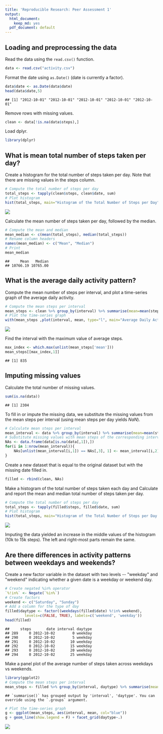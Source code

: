 ```yaml
---
title: 'Reproducible Research: Peer Assessment 1'
output:
  html_document:
    keep_md: yes
  pdf_document: default
---
```



## Loading and preprocessing the data
Read the data using the ```read.csv()``` function.

```r
data <- read.csv("activity.csv")
```

Format the date using ```as.Date()``` (date is currently a factor).

```r
data$date <- as.Date(data$date)
head(data$date,5)
```

```
## [1] "2012-10-01" "2012-10-01" "2012-10-01" "2012-10-01" "2012-10-01"
```

Remove rows with missing values.

```r
clean <- data[!is.na(data$steps),]
```

Load dplyr.

```r
library(dplyr)
```

## What is mean total number of steps taken per day?

Create a histogram for the total number of steps taken per day. Note that there are missing values in the steps column.

```r
# Compute the total number of steps per day
total_steps <- tapply(clean$steps, clean$date, sum)
# Plot histogram
hist(total_steps, main="Histogram of the Total Number of Steps per Day")
```

![](PA1_template_files/figure-html/hist_steps-1.png)<!-- -->

Calculate the mean number of steps taken per day, followed by the median.

```r
# Compute the mean and median
mean_median <- c(mean(total_steps), median(total_steps))
# Rename column headers
names(mean_median) <- c("Mean", "Median")
# Print
mean_median
```

```
##     Mean   Median 
## 10766.19 10765.00
```

## What is the average daily activity pattern?
Compute the mean number of steps per interval, and plot a time-series graph of the average daily activity.

```r
# Compute the mean steps per interval
mean_steps <- clean %>% group_by(interval) %>% summarise(mean=mean(steps))
# Plot the time-series graph
with(mean_steps ,plot(interval, mean, type="l", main="Average Daily Activity", xlab="Interval (minutes)", ylab="Average Steps"))
```

![](PA1_template_files/figure-html/avg_daily_acitivity-1.png)<!-- -->

Find the interval with the maximum value of average steps.

```r
max_index <- which.max(unlist(mean_steps['mean']))
mean_steps[[max_index,1]]
```

```
## [1] 835
```

## Imputing missing values
Calculate the total number of missing values.

```r
sum(is.na(data))
```

```
## [1] 2304
```
To fill in or impute the missing data, we substitute the missing values from the mean steps per interval (using mean steps per day yields *NaN*).

```r
# Calculate mean steps per interval
mean_interval <- data %>% group_by(interval) %>% summarise(mean=mean(steps, na.rm = TRUE))
# Substitute missing values with mean steps of the corresponding interval
NAs <- data.frame(data[is.na(data[,1]),])
for(i in 1:nrow(mean_interval)){
    NAs[unlist(mean_interval[i,1]) == NAs[,3], 1] <- mean_interval[i,2]
}
```

Create a new dataset that is equal to the original dataset but with the missing date filled in.

```r
filled <- rbind(clean, NAs)
```

Make a histogram of the total number of steps taken each day and Calculate and report the mean and median total number of steps taken per day.

```r
# Compute the total number of steps per day
total_steps <- tapply(filled$steps, filled$date, sum)
# Plot histogram
hist(total_steps, main="Histogram of the Total Number of Steps per Day (Imputed)")
```

![](PA1_template_files/figure-html/hist_steps2-1.png)<!-- -->

Imputing the data yielded an increase in the middle values of the histogram (10k to 15k steps). The left and right-most parts remain the same.

## Are there differences in activity patterns between weekdays and weekends?
Create a new factor variable in the dataset with two levels -- "weekday" and "weekend" indicating whether a given date is a weekday or weekend day.

```r
# Create negated %in% operator
`%!in%` <- Negate(`%in%`)
# Create factors
weekend <- c("Saturday", "Sunday")
# Add a column for the type of day
filled$daytype <- factor((weekdays(filled$date) %!in% weekend), 
         levels=c(FALSE, TRUE), labels=c('weekend', 'weekday'))
head(filled)
```

```
##     steps       date interval daytype
## 289     0 2012-10-02        0 weekday
## 290     0 2012-10-02        5 weekday
## 291     0 2012-10-02       10 weekday
## 292     0 2012-10-02       15 weekday
## 293     0 2012-10-02       20 weekday
## 294     0 2012-10-02       25 weekday
```

Make a panel plot of the average number of steps taken across weekdays vs weekends.

```r
library(ggplot2)
# Compute the mean steps per interval
mean_steps <- filled %>% group_by(interval, daytype) %>% summarise(mean=mean(steps), daytype=daytype)
```

```
## `summarise()` has grouped output by 'interval', 'daytype'. You can override using the `.groups` argument.
```

```r
# Plot the time-series graph
g <- ggplot(mean_steps, aes(interval, mean, col="blue"))
g + geom_line(show.legend = F) + facet_grid(daytype~.)
```

![](PA1_template_files/figure-html/panel_plot-1.png)<!-- -->
